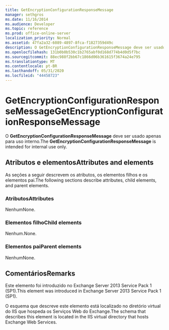 ```yaml
---
title: GetEncryptionConfigurationResponseMessage
manager: sethgros
ms.date: 11/16/2014
ms.audience: Developer
ms.topic: reference
ms.prod: office-online-server
localization_priority: Normal
ms.assetid: 47fa2a32-6089-4897-8fca-f1827359d49c
description: O GetEncryptionConfigurationResponseMessage deve ser usado apenas para uso interno.
ms.openlocfilehash: 131b0b0b530c1b2765abf0d168d774b4d0d5f7bc
ms.sourcegitcommit: 88ec988f2bb67c1866d06b361615f3674a24e795
ms.translationtype: MT
ms.contentlocale: pt-BR
ms.lasthandoff: 05/31/2020
ms.locfileid: "44458723"
---
```

# <a name="getencryptionconfigurationresponsemessage"></a><span data-ttu-id="d74b1-103">GetEncryptionConfigurationResponseMessage</span><span class="sxs-lookup"><span data-stu-id="d74b1-103">GetEncryptionConfigurationResponseMessage</span></span>

<span data-ttu-id="d74b1-104">O **GetEncryptionConfigurationResponseMessage** deve ser usado apenas para uso interno.</span><span class="sxs-lookup"><span data-stu-id="d74b1-104">The **GetEncryptionConfigurationResponseMessage** is intended for internal use only.</span></span> 

## <a name="attributes-and-elements"></a><span data-ttu-id="d74b1-105">Atributos e elementos</span><span class="sxs-lookup"><span data-stu-id="d74b1-105">Attributes and elements</span></span>

<span data-ttu-id="d74b1-106">As seções a seguir descrevem os atributos, os elementos filhos e os elementos pai.</span><span class="sxs-lookup"><span data-stu-id="d74b1-106">The following sections describe attributes, child elements, and parent elements.</span></span>
  
### <a name="attributes"></a><span data-ttu-id="d74b1-107">Atributos</span><span class="sxs-lookup"><span data-stu-id="d74b1-107">Attributes</span></span>

<span data-ttu-id="d74b1-108">Nenhum</span><span class="sxs-lookup"><span data-stu-id="d74b1-108">None.</span></span>
  
### <a name="child-elements"></a><span data-ttu-id="d74b1-109">Elementos filho</span><span class="sxs-lookup"><span data-stu-id="d74b1-109">Child elements</span></span>

<span data-ttu-id="d74b1-110">Nenhum.</span><span class="sxs-lookup"><span data-stu-id="d74b1-110">None.</span></span>
  
### <a name="parent-elements"></a><span data-ttu-id="d74b1-111">Elementos pai</span><span class="sxs-lookup"><span data-stu-id="d74b1-111">Parent elements</span></span>

<span data-ttu-id="d74b1-112">Nenhum</span><span class="sxs-lookup"><span data-stu-id="d74b1-112">None.</span></span>
  
## <a name="remarks"></a><span data-ttu-id="d74b1-113">Comentários</span><span class="sxs-lookup"><span data-stu-id="d74b1-113">Remarks</span></span>

<span data-ttu-id="d74b1-114">Este elemento foi introduzido no Exchange Server 2013 Service Pack 1 (SP1).</span><span class="sxs-lookup"><span data-stu-id="d74b1-114">This element was introduced in Exchange Server 2013 Service Pack 1 (SP1).</span></span>
  
<span data-ttu-id="d74b1-115">O esquema que descreve este elemento está localizado no diretório virtual do IIS que hospeda os Serviços Web do Exchange.</span><span class="sxs-lookup"><span data-stu-id="d74b1-115">The schema that describes this element is located in the IIS virtual directory that hosts Exchange Web Services.</span></span>
  


